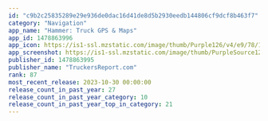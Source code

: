 ```yaml
---
id: "c9b2c25835289e29e936de0dac16d41de8d5b2930eedb144806cf9dcf8b463f7"
category: "Navigation"
app_name: "Hammer: Truck GPS & Maps"
app_id: 1478863996
app_icon: https://is1-ssl.mzstatic.com/image/thumb/Purple126/v4/e9/78/10/e978101b-879d-cf0c-75b4-7d5d609a0894/AppIcon-0-0-1x_U007emarketing-0-10-0-sRGB-85-220.png/1024x1024bb.png
app_screenshot: https://is1-ssl.mzstatic.com/image/thumb/PurpleSource125/v4/9c/7c/a8/9c7ca8ba-65f1-f069-bac9-0d8a35e31e61/597584b1-a970-4eb0-afb6-d8773218524f_1284x2778_iphone_12pro_1.png/1284x2778bb.png
publisher_id: 1478863995
publisher_name: "TruckersReport.com"
rank: 87
most_recent_release: 2023-10-30 00:00:00
release_count_in_past_year: 27
release_count_in_past_year_category: 10
release_count_in_past_year_top_in_category: 21
---
```

